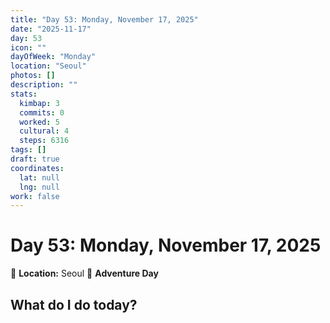 ```yaml
---
title: "Day 53: Monday, November 17, 2025"
date: "2025-11-17"
day: 53
icon: ""
dayOfWeek: "Monday"
location: "Seoul"
photos: []
description: ""
stats:
  kimbap: 3
  commits: 0
  worked: 5
  cultural: 4
  steps: 6316
tags: []
draft: true
coordinates:
  lat: null
  lng: null
work: false
---
```

# Day 53: Monday, November 17, 2025

📍 **Location:** Seoul
🎒 **Adventure Day**

## What do I do today?


